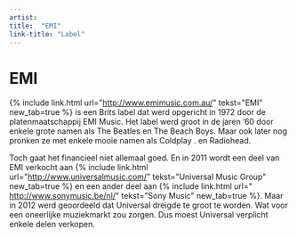 ```yaml
---
artist: 
title:  "EMI"
link-title: "Label"
---
```


# EMI
{% include link.html url="http://www.emimusic.com.au/" tekst="EMI" new_tab=true %} is een Brits label dat werd opgericht in 1972 door de platenmaatschappij EMI Music. Het label werd groot in de jaren ’60 door enkele grote namen als <span tooltip="The Beatles is misschien wel de bekendste pop-rockgroep allertijden. De band bestond uit vier jongens: John Lennon (zang & gitaar), Paul McCartney (basgitaar & zang), George Harrison (leadgitaar & zang) en Ringo Starr (drums & zang) . Alle Beatles zijn afkomstig uit Liverpool (Engeland). De groep ontstond in 1960 en was actief tot en met 1970. ">The Beatles</span> en <span tooltip="The Beach Boys is een Amerikaanse surfrockband, opgericht in 1961. De groep bestaat uit drie broers: Brian, dennis en Carl Wilson. Ze worden bijgestaan door hun neef Mike Love en schoolvriend Al Jardine.">The Beach Boys</span>. Maar ook later nog pronken ze met enkele mooie namen als <span tooltip="Coldplay is een Britse band, gevormd in 1996 in Londen. De groep speelt vooral popnummers en kent nog steeds een enorme populariteit. Coldplay bestaat uit zanger Chris Martin, gitarist Jonny Buckland, bassist Guy Berryman en drummer Will Champion.">Coldplay</span>. en <span tooltip="Radiohead is een Britse band uit Oxfordshire. Ze zijn opgericht in 1986 en spelen alternatieve rockmuziek.">Radiohead</span>.


Toch gaat het financieel niet allemaal goed. En in 2011 wordt een deel van EMI verkocht aan {% include link.html url="http://www.universalmusic.com/" tekst="Universal Music Group" new_tab=true %} en een ander deel aan {% include link.html url="
http://www.sonymusic.be/nl/" tekst="Sony Music" new_tab=true %}. Maar in 2012 werd geoordeeld dat Universal dreigde te groot te worden. Wat voor een oneerlijke muziekmarkt zou zorgen. Dus moest Universal verplicht enkele delen verkopen. 
